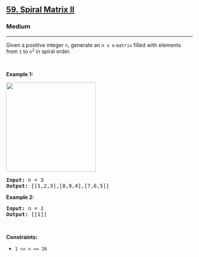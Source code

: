 <h2><a href="https://leetcode.com/problems/spiral-matrix-ii/">59. Spiral Matrix II</a></h2><h3>Medium</h3><hr><div style="user-select: auto;"><p style="user-select: auto;">Given a positive integer <code style="user-select: auto;">n</code>, generate an <code style="user-select: auto;">n x n</code> <code style="user-select: auto;">matrix</code> filled with elements from <code style="user-select: auto;">1</code> to <code style="user-select: auto;">n<sup style="user-select: auto;">2</sup></code> in spiral order.</p>

<p style="user-select: auto;">&nbsp;</p>
<p style="user-select: auto;"><strong style="user-select: auto;">Example 1:</strong></p>
<img alt="" src="https://assets.leetcode.com/uploads/2020/11/13/spiraln.jpg" style="width: 242px; height: 242px; user-select: auto;">
<pre style="user-select: auto;"><strong style="user-select: auto;">Input:</strong> n = 3
<strong style="user-select: auto;">Output:</strong> [[1,2,3],[8,9,4],[7,6,5]]
</pre>

<p style="user-select: auto;"><strong style="user-select: auto;">Example 2:</strong></p>

<pre style="user-select: auto;"><strong style="user-select: auto;">Input:</strong> n = 1
<strong style="user-select: auto;">Output:</strong> [[1]]
</pre>

<p style="user-select: auto;">&nbsp;</p>
<p style="user-select: auto;"><strong style="user-select: auto;">Constraints:</strong></p>

<ul style="user-select: auto;">
	<li style="user-select: auto;"><code style="user-select: auto;">1 &lt;= n &lt;= 20</code></li>
</ul>
</div>